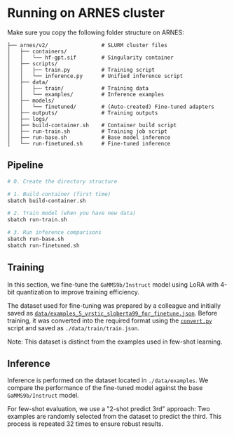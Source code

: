 
# Running on ARNES cluster

Make sure you copy the following folder structure on ARNES:

```none
├── arnes/v2/                 # SLURM cluster files
│   ├── containers/
│   │   └── hf-gpt.sif        # Singularity container
│   ├── scripts/
│   │   ├── train.py          # Training script
│   │   └── inference.py      # Unified inference script
│   ├── data/
│   │   ├── train/            # Training data
│   │   └── examples/         # Inference examples
│   ├── models/
│   │   └── finetuned/        # (Auto-created) Fine-tuned adapters
│   ├── outputs/              # Training outputs
│   ├── logs/
│   ├── build-container.sh    # Container build script
│   ├── run-train.sh          # Training job script
│   ├── run-base.sh           # Base model inference
│   └── run-finetuned.sh      # Fine-tuned inference
```

## Pipeline

```bash
# 0. Create the directory structure

# 1. Build container (first time)
sbatch build-container.sh

# 2. Train model (when you have new data)
sbatch run-train.sh

# 3. Run inference comparisons
sbatch run-base.sh
sbatch run-finetuned.sh
```

## Training

In this section, we fine-tune the `GaMMS9b/Instruct` model using LoRA with 4-bit quantization to improve training efficiency.

The dataset used for fine-tuning was prepared by a colleague and initially saved as [`data/examples_5_vrstic_sloberta99_for_finetune.json`](../../Data/examples_5_vrstic_sloberta99_for_finetune.json). Before training, it was converted into the required format using the [`convert.py`](../../src/convert.py) script and saved as `./data/train/train.json`.

Note: This dataset is distinct from the examples used in few-shot learning.

## Inference

Inference is performed on the dataset located in `./data/examples`.
We compare the performance of the fine-tuned model against the base `GaMMS9b/Instruct` model.

For few-shot evaluation, we use a "2-shot predict 3rd" approach:
Two examples are randomly selected from the dataset to predict the third. This process is repeated 32 times to ensure robust results.